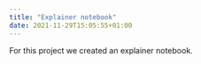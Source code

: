 ```yaml
---
title: "Explainer notebook"
date: 2021-11-29T15:05:55+01:00
---
```


For this project we created an explainer notebook. 

